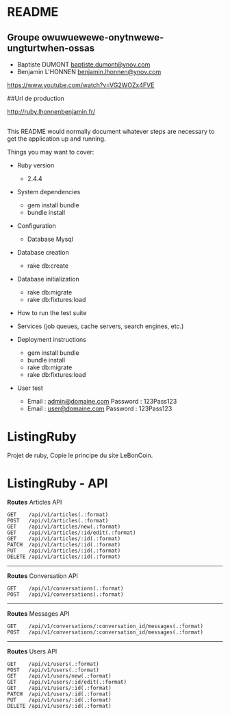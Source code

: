 # README

## Groupe owuwuewewe-onytnwewe-ungturtwhen-ossas

* Baptiste DUMONT baptiste.dumont@ynov.com 
* Benjamin L'HONNEN benjamin.lhonnen@ynov.com 

https://www.youtube.com/watch?v=VG2WOZx4FVE

##Url de production

http://ruby.lhonnenbenjamin.fr/

##

This README would normally document whatever steps are necessary to get the
application up and running.

Things you may want to cover:

* Ruby version
     * 2.4.4

* System dependencies
     * gem install bundle
     * bundle install

* Configuration
     * Database Mysql
    

* Database creation
    * rake db:create
* Database initialization
     * rake db:migrate
     * rake db:fixtures:load

* How to run the test suite

* Services (job queues, cache servers, search engines, etc.)

* Deployment instructions
     * gem install bundle
     * bundle install
     * rake db:migrate
     * rake db:fixtures:load

* User test
     * Email : admin@domaine.com    Password : 123Pass123
     * Email : user@domaine.com     Password : 123Pass123

# ListingRuby
Projet de ruby, 
Copie le principe du site LeBonCoin.

# ListingRuby - API
**Routes**
Articles API
```
GET    /api/v1/articles(.:format)                                                           
POST   /api/v1/articles(.:format)                                                           
GET    /api/v1/articles/new(.:format)                                                       
GET    /api/v1/articles/:id/edit(.:format)                                                  
GET    /api/v1/articles/:id(.:format)                                                       
PATCH  /api/v1/articles/:id(.:format)                                                       
PUT    /api/v1/articles/:id(.:format)                                                       
DELETE /api/v1/articles/:id(.:format)                                                       
```
****
**Routes**
Conversation API
```
GET    /api/v1/conversations(.:format)                                                      
POST   /api/v1/conversations(.:format) 
```
****
**Routes**
Messages API
```
GET    /api/v1/conversations/:conversation_id/messages(.:format)                                
POST   /api/v1/conversations/:conversation_id/messages(.:format) 
```
****
**Routes**
Users API
```
GET    /api/v1/users(.:format)                                                              
POST   /api/v1/users(.:format)                                                              
GET    /api/v1/users/new(.:format)                                                          
GET    /api/v1/users/:id/edit(.:format)                                                     
GET    /api/v1/users/:id(.:format)                                                          
PATCH  /api/v1/users/:id(.:format)                                                          
PUT    /api/v1/users/:id(.:format)                                                          
DELETE /api/v1/users/:id(.:format)                                   
```